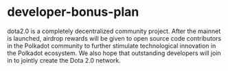 # developer-bonus-plan

dota2.0 is a completely decentralized community project. After the mainnet is launched, airdrop rewards will be given to open source code contributors in the Polkadot community to further stimulate technological innovation in the Polkadot ecosystem. We also hope that outstanding developers will join in to jointly create the Dota 2.0 network.

